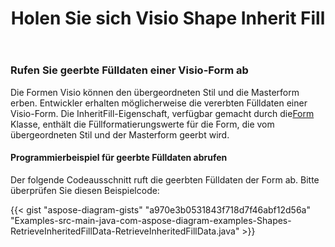 ﻿---
title: Holen Sie sich Visio Shape Inherit Fill
type: docs
weight: 100
url: /de/java/get-visio-shape-inherit-fill/
description: In diesem Abschnitt wird erläutert, wie Sie den Füllstil der visio-Form erhalten, der vom übergeordneten Stil geerbt und mit Aspose.Diagram gemastert wird.
---
### **Rufen Sie geerbte Fülldaten einer Visio-Form ab**
Die Formen Visio können den übergeordneten Stil und die Masterform erben. Entwickler erhalten möglicherweise die vererbten Fülldaten einer Visio-Form. Die InheritFill-Eigenschaft, verfügbar gemacht durch die[Form](https://reference.aspose.com/diagram/java/com.aspose.diagram/shape) Klasse, enthält die Füllformatierungswerte für die Form, die vom übergeordneten Stil und der Masterform geerbt wird.
#### **Programmierbeispiel für geerbte Fülldaten abrufen**
Der folgende Codeausschnitt ruft die geerbten Fülldaten der Form ab. Bitte überprüfen Sie diesen Beispielcode:

{{< gist "aspose-diagram-gists" "a970e3b0531843f718d7f46abf12d56a" "Examples-src-main-java-com-aspose-diagram-examples-Shapes-RetrieveInheritedFillData-RetrieveInheritedFillData.java" >}}

